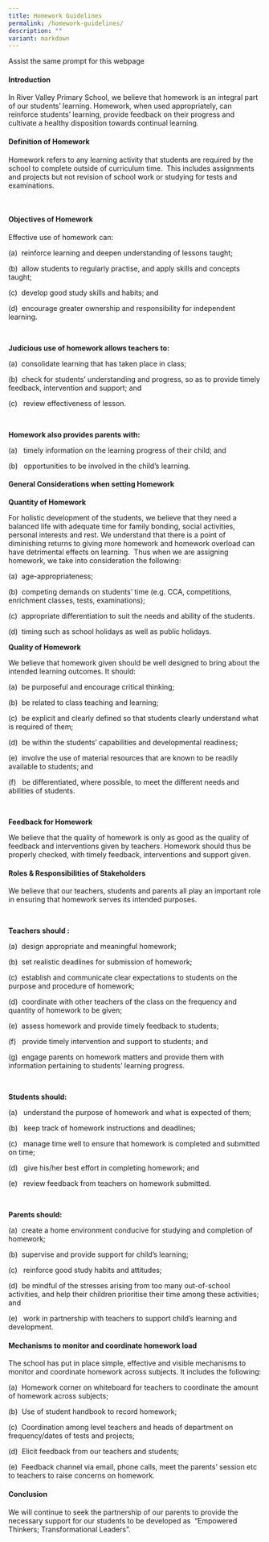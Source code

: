 ```yaml
---
title: Homework Guidelines
permalink: /homework-guidelines/
description: ""
variant: markdown
---
```

Assist the same prompt for this webpage

#### Introduction

In River Valley Primary School, we believe that homework is an integral part of our students’ learning. Homework, when used appropriately, can reinforce students’ learning, provide feedback on their progress and cultivate a healthy disposition towards continual learning. 

#### Definition of Homework

Homework refers to any learning activity that students are required by the school to complete outside of curriculum time.  This includes assignments and projects but not revision of school work or studying for tests and examinations.

 

#### Objectives of Homework

Effective use of homework can:

(a)  reinforce learning and deepen understanding of lessons taught;

(b)  allow students to regularly practise, and apply skills and concepts taught;

(c)  develop good study skills and habits; and

(d)  encourage greater ownership and responsibility for independent learning.

   

**Judicious use of homework allows teachers to:**

(a)  consolidate learning that has taken place in class;

(b)  check for students’ understanding and progress, so as to provide timely feedback, intervention and support; and

(c)   review effectiveness of lesson.

   

**Homework also provides parents with:**

(a)   timely information on the learning progress of their child; and

(b)   opportunities to be involved in the child’s learning.

#### General Considerations when setting Homework

**Quantity of Homework**  

For holistic development of the students, we believe that they need a balanced life with adequate time for family bonding, social activities, personal interests and rest. We understand that there is a point of diminishing returns to giving more homework and homework overload can have detrimental effects on learning.  Thus when we are assigning homework, we take into consideration the following:

(a)  age-appropriateness;

(b)  competing demands on students’ time (e.g. CCA, competitions, enrichment classes, tests, examinations);

(c)  appropriate differentiation to suit the needs and ability of the students.

(d)  timing such as school holidays as well as public holidays.

**Quality of Homework**  

We believe that homework given should be well designed to bring about the intended learning outcomes. It should:

(a)  be purposeful and encourage critical thinking;

(b)  be related to class teaching and learning;

(c)  be explicit and clearly defined so that students clearly understand what is required of them;

(d)  be within the students’ capabilities and developmental readiness;

(e)  involve the use of material resources that are known to be readily available to students; and

(f)   be differentiated, where possible, to meet the different needs and abilities of students.

  

**Feedback for Homework**  

We believe that the quality of homework is only as good as the quality of feedback and interventions given by teachers. Homework should thus be properly checked, with timely feedback, interventions and support given. 

#### Roles & Responsibilities of Stakeholders



We believe that our teachers, students and parents all play an important role in ensuring that homework serves its intended purposes.  

  

**Teachers should :**



(a)  design appropriate and meaningful homework;

(b)  set realistic deadlines for submission of homework;

(c)  establish and communicate clear expectations to students on the purpose and procedure of homework;

(d)  coordinate with other teachers of the class on the frequency and quantity of homework to be given;

(e)  assess homework and provide timely feedback to students;

(f)   provide timely intervention and support to students; and

(g)  engage parents on homework matters and provide them with information pertaining to students’ learning progress.

   

**Students should:**

(a)   understand the purpose of homework and what is expected of them;

(b)   keep track of homework instructions and deadlines;

(c)   manage time well to ensure that homework is completed and submitted on time;

(d)   give his/her best effort in completing homework; and

(e)   review feedback from teachers on homework submitted.

  

**Parents should:**

(a)  create a home environment conducive for studying and completion of homework;

(b)  supervise and provide support for child’s learning;

(c)   reinforce good study habits and attitudes;

(d)  be mindful of the stresses arising from too many out-of-school activities, and help their children prioritise their time among these activities; and

(e)   work in partnership with teachers to support child’s learning and development.

#### Mechanisms to monitor and coordinate homework load



The school has put in place simple, effective and visible mechanisms to monitor and coordinate homework across subjects. It includes the following:



(a)  Homework corner on whiteboard for teachers to coordinate the amount of homework across subjects;

(b)  Use of student handbook to record homework;

(c)  Coordination among level teachers and heads of department on  frequency/dates of tests and projects;

(d)  Elicit feedback from our teachers and students;

(e)  Feedback channel via email, phone calls, meet the parents’ session etc to teachers to raise concerns on homework.

#### Conclusion



We will continue to seek the partnership of our parents to provide the necessary support for our students to be developed as  “Empowered Thinkers; Transformational Leaders”.